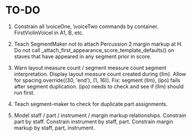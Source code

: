 TO-DO
=====

1.  Constrain all \voiceOne, \voiceTwo commands by container.
    FirstViolinVoiceI in A1, B, etc.

2.  Teach SegmentMaker not to attach Percussion 2 margin markup at H.
    Do not call _attach_first_appearance_score_template_defaults()
    on staves that have appeared in any segment prior in score.

3.  Warn layout measure count / segment measure count segment interpretation.
    Display layout measure count created during (llm).
    Allow for spacing.override((30, 'end'), (1, 16)).
    Fix: segment (llm), (ipo) fails after segment duplication.
    (ipo) needs to check and see if (llm) should run first.

4.  Teach segment-maker to check for duplicate part assignments.

5.  Model staff / part / instrument / margin markup relationships.
    Constrain part by staff.
    Constrain instrument by staff, part.
    Constrain margin markup by staff, part, instrument.
